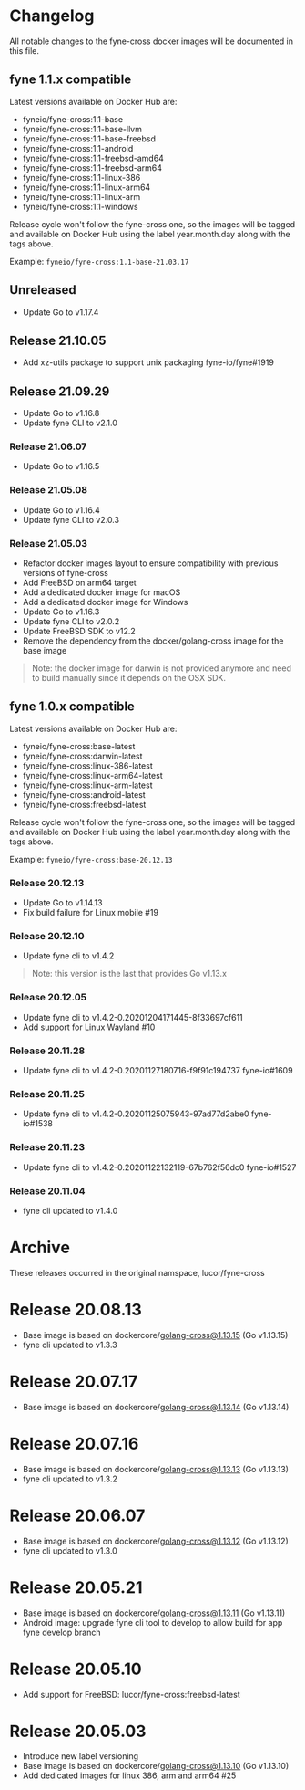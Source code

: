 # Changelog

All notable changes to the fyne-cross docker images will be documented in this file.

## fyne 1.1.x compatible

Latest versions available on Docker Hub are:

- fyneio/fyne-cross:1.1-base
- fyneio/fyne-cross:1.1-base-llvm
- fyneio/fyne-cross:1.1-base-freebsd
- fyneio/fyne-cross:1.1-android
- fyneio/fyne-cross:1.1-freebsd-amd64
- fyneio/fyne-cross:1.1-freebsd-arm64
- fyneio/fyne-cross:1.1-linux-386
- fyneio/fyne-cross:1.1-linux-arm64
- fyneio/fyne-cross:1.1-linux-arm
- fyneio/fyne-cross:1.1-windows

Release cycle won't follow the fyne-cross one, so the images will be tagged and
available on Docker Hub using the label year.month.day along with the tags
above.

Example: `fyneio/fyne-cross:1.1-base-21.03.17`

## Unreleased
- Update Go to v1.17.4

## Release 21.10.05
- Add xz-utils package to support unix packaging fyne-io/fyne#1919

## Release 21.09.29
- Update Go to v1.16.8
- Update fyne CLI to v2.1.0

### Release 21.06.07
- Update Go to v1.16.5

### Release 21.05.08
- Update Go to v1.16.4
- Update fyne CLI to v2.0.3

### Release 21.05.03
- Refactor docker images layout to ensure compatibility with previous versions of fyne-cross
- Add FreeBSD on arm64 target
- Add a dedicated docker image for macOS
- Add a dedicated docker image for Windows
- Update Go to v1.16.3
- Update fyne CLI to v2.0.2
- Update FreeBSD SDK to v12.2
- Remove the dependency from the docker/golang-cross image for the base image

> Note: the docker image for darwin is not provided anymore and need to build manually since it depends on the OSX SDK.

## fyne 1.0.x compatible

Latest versions available on Docker Hub are:
- fyneio/fyne-cross:base-latest
- fyneio/fyne-cross:darwin-latest
- fyneio/fyne-cross:linux-386-latest
- fyneio/fyne-cross:linux-arm64-latest
- fyneio/fyne-cross:linux-arm-latest
- fyneio/fyne-cross:android-latest
- fyneio/fyne-cross:freebsd-latest

Release cycle won't follow the fyne-cross one, so the images will be tagged and
available on Docker Hub using the label year.month.day along with the tags
above.

Example: `fyneio/fyne-cross:base-20.12.13`

### Release 20.12.13
- Update Go to v1.14.13
- Fix build failure for Linux mobile #19

### Release 20.12.10
- Update fyne cli to v1.4.2
> Note: this version is the last that provides Go v1.13.x

### Release 20.12.05
- Update fyne cli to v1.4.2-0.20201204171445-8f33697cf611
- Add support for Linux Wayland #10

### Release 20.11.28
- Update fyne cli to v1.4.2-0.20201127180716-f9f91c194737 fyne-io#1609

### Release 20.11.25
- Update fyne cli to v1.4.2-0.20201125075943-97ad77d2abe0 fyne-io#1538

### Release 20.11.23
- Update fyne cli to v1.4.2-0.20201122132119-67b762f56dc0 fyne-io#1527

### Release 20.11.04
- fyne cli updated to v1.4.0

# Archive

These releases occurred in the original namspace, lucor/fyne-cross

# Release 20.08.13
- Base image is based on dockercore/golang-cross@1.13.15 (Go v1.13.15)
- fyne cli updated to v1.3.3

# Release 20.07.17
- Base image is based on dockercore/golang-cross@1.13.14 (Go v1.13.14)

# Release 20.07.16
- Base image is based on dockercore/golang-cross@1.13.13 (Go v1.13.13)
- fyne cli updated to v1.3.2

# Release 20.06.07
- Base image is based on dockercore/golang-cross@1.13.12 (Go v1.13.12)
- fyne cli updated to v1.3.0

# Release 20.05.21
- Base image is based on dockercore/golang-cross@1.13.11 (Go v1.13.11)
- Android image: upgrade fyne cli tool to develop to allow build for app fyne
  develop branch

# Release 20.05.10
- Add support for FreeBSD: lucor/fyne-cross:freebsd-latest

# Release 20.05.03
- Introduce new label versioning
- Base image is based on dockercore/golang-cross@1.13.10 (Go v1.13.10)
- Add dedicated images for linux 386, arm and arm64 #25
